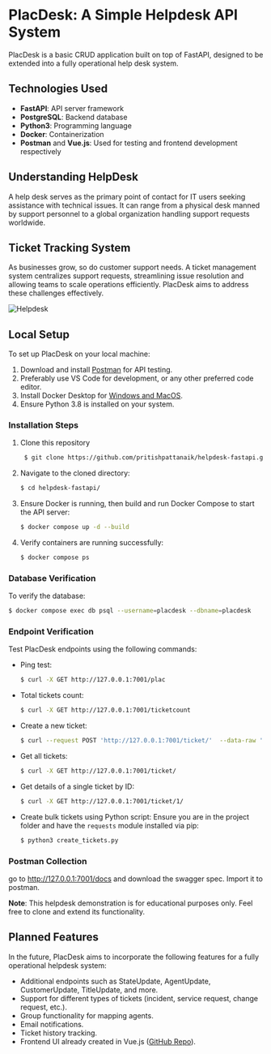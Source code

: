 # PlacDesk: A Simple Helpdesk API System

PlacDesk is a basic CRUD application built on top of FastAPI, designed to be extended into a fully operational help desk system.

## Technologies Used

- **FastAPI**: API server framework
- **PostgreSQL**: Backend database
- **Python3**: Programming language
- **Docker**: Containerization
- **Postman** and **Vue.js**: Used for testing and frontend development respectively

## Understanding HelpDesk

A help desk serves as the primary point of contact for IT users seeking assistance with technical issues. It can range from a physical desk manned by support personnel to a global organization handling support requests worldwide.

## Ticket Tracking System

As businesses grow, so do customer support needs. A ticket management system centralizes support requests, streamlining issue resolution and allowing teams to scale operations efficiently. PlacDesk aims to address these challenges effectively.

![Helpdesk](https://github.com/pritishpattanaik/helpdesk-fastapi/assets/18005824/e02a300a-1efc-4c69-a34f-4c7e122bf712)

## Local Setup

To set up PlacDesk on your local machine:

1. Download and install [Postman](https://www.postman.com/downloads/) for API testing.
2. Preferably use VS Code for development, or any other preferred code editor.
3. Install Docker Desktop for [Windows and MacOS](https://www.docker.com/products/docker-desktop/).
4. Ensure Python 3.8 is installed on your system.

### Installation Steps

1. Clone this repository
   ```bash
    $ git clone https://github.com/pritishpattanaik/helpdesk-fastapi.git
   ```
3. Navigate to the cloned directory:
   ```bash
   $ cd helpdesk-fastapi/
   ```
4. Ensure Docker is running, then build and run Docker Compose to start the API server:
   ```bash
   $ docker compose up -d --build
   ```
5. Verify containers are running successfully:
   ```bash
   $ docker compose ps
   ```
   
### Database Verification

To verify the database:

```bash
$ docker compose exec db psql --username=placdesk --dbname=placdesk
```

### Endpoint Verification

Test PlacDesk endpoints using the following commands:

- Ping test:
  ```bash
  $ curl -X GET http://127.0.0.1:7001/plac
  ```

- Total tickets count:
  ```bash
  $ curl -X GET http://127.0.0.1:7001/ticketcount
  ```

- Create a new ticket:
  ```bash
  $ curl --request POST 'http://127.0.0.1:7001/ticket/'  --data-raw '{"title":"my first ticket","description":"issue with my VPN access","status":"new","agent":"plac.agent1","customer":"plac.customer1","agent_notes":"ticket created with new status"}' -H "Content-Type:application/json"
  ```

- Get all tickets:
  ```bash
  $ curl -X GET http://127.0.0.1:7001/ticket/
  ```

- Get details of a single ticket by ID:
  ```bash
  $ curl -X GET http://127.0.0.1:7001/ticket/1/
  ```

- Create bulk tickets using Python script:
  Ensure you are in the project folder and have the `requests` module installed via pip:
  ```bash
  $ python3 create_tickets.py
  ```

### Postman Collection
go to http://127.0.0.1:7001/docs and download the swagger spec. Import it to postman. 



**Note**: This helpdesk demonstration is for educational purposes only. Feel free to clone and extend its functionality.

## Planned Features

In the future, PlacDesk aims to incorporate the following features for a fully operational helpdesk system:

- Additional endpoints such as StateUpdate, AgentUpdate, CustomerUpdate, TitleUpdate, and more.
- Support for different types of tickets (incident, service request, change request, etc.).
- Group functionality for mapping agents.
- Email notifications.
- Ticket history tracking.
- Frontend UI already created in Vue.js ([GitHub Repo](https://github.com/pritishpattanaik/aihelpdesk-vue)).
